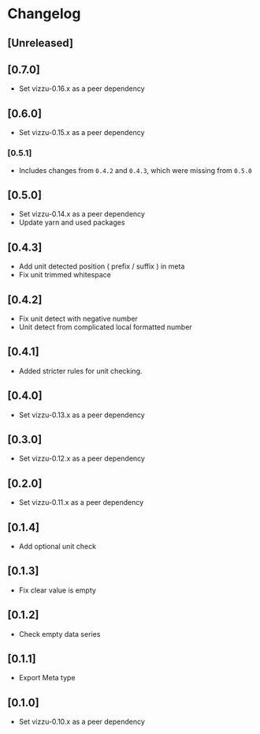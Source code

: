 # Changelog

## [Unreleased]

## [0.7.0]

-   Set vizzu-0.16.x as a peer dependency

## [0.6.0]

-   Set vizzu-0.15.x as a peer dependency

### [0.5.1]

-   Includes changes from `0.4.2` and `0.4.3`, which were missing from `0.5.0`

## [0.5.0]

-   Set vizzu-0.14.x as a peer dependency
-   Update yarn and used packages

## [0.4.3]

-   Add unit detected position ( prefix / suffix ) in meta
-   Fix unit trimmed whitespace

## [0.4.2]

-   Fix unit detect with negative number
-   Unit detect from complicated local formatted number

## [0.4.1]

-   Added stricter rules for unit checking.

## [0.4.0]

-   Set vizzu-0.13.x as a peer dependency

## [0.3.0]

-   Set vizzu-0.12.x as a peer dependency

## [0.2.0]

-   Set vizzu-0.11.x as a peer dependency

## [0.1.4]

-   Add optional unit check

## [0.1.3]

-   Fix clear value is empty

## [0.1.2]

-   Check empty data series

## [0.1.1]

-   Export Meta type

## [0.1.0]

-   Set vizzu-0.10.x as a peer dependency
